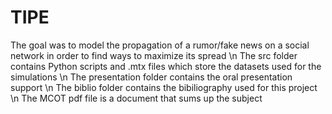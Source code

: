 # TIPE
The goal was to model the propagation of a rumor/fake news on a social network in order to find ways to maximize its spread \n
The src folder contains Python scripts and .mtx files which store the datasets used for the simulations \n
The presentation folder contains the oral presentation support \n
The biblio folder contains the bibiliography used for this project \n
The MCOT pdf file is a document that sums up the subject
